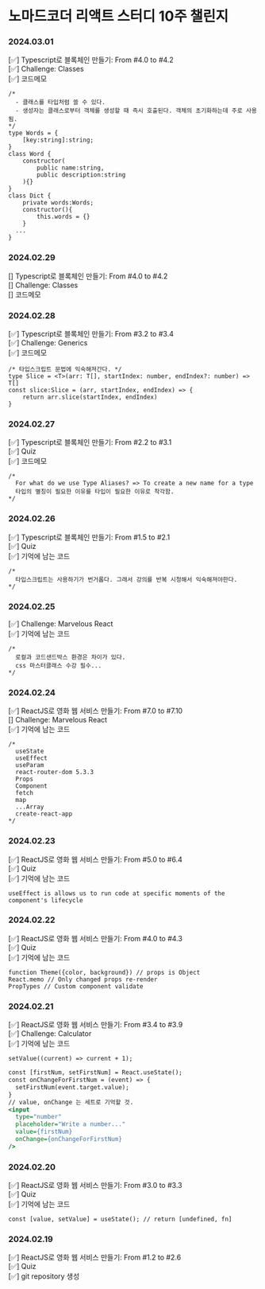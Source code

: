 # 노마드코더 리액트 스터디 10주 챌린지  

### 2024.03.01  
[✅] Typescript로 블록체인 만들기: From #4.0 to #4.2  
[✅] Challenge: Classes  
[✅] 코드메모  
```
/*
  - 클래스를 타입처럼 쓸 수 있다.
  - 생성자는 클래스로부터 객체를 생성할 때 즉시 호출된다. 객체의 초기화하는데 주로 사용됨.
*/
type Words = {
    [key:string]:string;
}
class Word {
    constructor(
        public name:string,
        public description:string
    ){}
}
class Dict {
    private words:Words;
    constructor(){
        this.words = {}
    }
  ...
}
``` 
### 2024.02.29  
[] Typescript로 블록체인 만들기: From #4.0 to #4.2  
[] Challenge: Classes  
[] 코드메모  

### 2024.02.28  
[✅] Typescript로 블록체인 만들기: From #3.2 to #3.4  
[✅] Challenge: Generics  
[✅] 코드메모  
```
/* 타입스크립트 문법에 익숙해져간다. */
type Slice = <T>(arr: T[], startIndex: number, endIndex?: number) => T[]
const slice:Slice = (arr, startIndex, endIndex) => {
    return arr.slice(startIndex, endIndex)
}
```
### 2024.02.27  
[✅] Typescript로 블록체인 만들기: From #2.2 to #3.1  
[✅] Quiz  
[✅] 코드메모  
```
/*
  For what do we use Type Aliases? => To create a new name for a type
  타입의 별칭이 필요한 이유를 타입이 필요한 이유로 착각함.
*/
```  

### 2024.02.26  
[✅] Typescript로 블록체인 만들기: From #1.5 to #2.1  
[✅] Quiz  
[✅] 기억에 남는 코드  
```
/*
  타입스크립트는 사용하기가 번거롭다. 그래서 강의를 반복 시청해서 익숙해져야한다.
*/
```  

### 2024.02.25   
[✅] Challenge: Marvelous React  
[✅] 기억에 남는 코드  
```
/*
  로컬과 코드샌드박스 환경은 차이가 있다.
  css 마스터클래스 수강 필수...
*/
```
  
### 2024.02.24  
[✅] ReactJS로 영화 웹 서비스 만들기: From #7.0 to #7.10  
[] Challenge: Marvelous React  
[✅] 기억에 남는 코드  
```
/*
  useState
  useEffect
  useParam
  react-router-dom 5.3.3
  Props
  Component
  fetch
  map
  ...Array
  create-react-app
*/
```

### 2024.02.23  
[✅] ReactJS로 영화 웹 서비스 만들기: From #5.0 to #6.4  
[✅] Quiz  
[✅] 기억에 남는 코드  
```
useEffect is allows us to run code at specific moments of the component's lifecycle
```

### 2024.02.22  
[✅] ReactJS로 영화 웹 서비스 만들기: From #4.0 to #4.3  
[✅] Quiz  
[✅] 기억에 남는 코드  
```
function Theme({color, background}) // props is Object
React.memo // Only changed props re-render 
PropTypes // Custom component validate
```
  
### 2024.02.21  
[✅] ReactJS로 영화 웹 서비스 만들기: From #3.4 to #3.9  
[✅] Challenge: Calculator  
[✅] 기억에 남는 코드  
```
setValue((current) => current + 1);
```
``` html:index.html
const [firstNum, setFirstNum] = React.useState();
const onChangeForFirstNum = (event) => {  
  setFirstNum(event.target.value);
}
// value, onChange 는 세트로 기억할 것.
<input
  type="number" 
  placeholder="Write a number..." 
  value={firstNum}
  onChange={onChangeForFirstNum}
/>
``` 
  
### 2024.02.20  
[✅] ReactJS로 영화 웹 서비스 만들기: From #3.0 to #3.3  
[✅] Quiz  
[✅] 기억에 남는 코드  
```
const [value, setValue] = useState(); // return [undefined, fn]
```

### 2024.02.19  
[✅] ReactJS로 영화 웹 서비스 만들기: From #1.2 to #2.6  
[✅] Quiz  
[✅] git repository 생성
